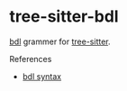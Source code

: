 # tree-sitter-bdl

[bdl](https://github.com/disjukr/bdl/) grammer for [tree-sitter](https://github.com/tree-sitter/tree-sitter).

References

- [bdl syntax](https://github.com/disjukr/bdl/blob/main/docs/syntax.md)